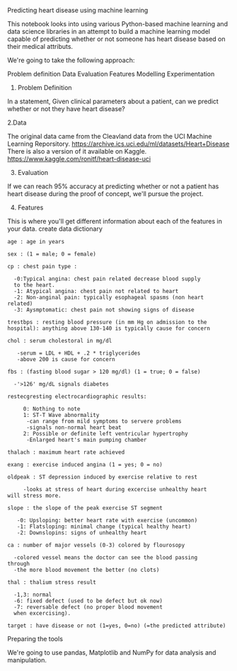 

Predicting heart disease using machine learning

This notebook looks into using various Python-based machine learning and data science libraries in an attempt to build a machine learning model capable of predicting whether or not someone has heart disease based on their medical attributs.

We're going to take the following approach:

Problem definition
Data
Evaluation
Features
Modelling
Experimentation

1. Problem Definition

In a statement, Given clinical parameters about a patient, can we predict whether or not they have heart disease?

2.Data

The original data came from the Cleavland data from the UCI Machine Learning Reporsitory. https://archive.ics.uci.edu/ml/datasets/Heart+Disease There is also a version of it available on Kaggle. https://www.kaggle.com/ronitf/heart-disease-uci

3. Evaluation

If we can reach 95% accuracy at predicting whether or not a patient has heart disease during the proof of concept, we'll pursue the project.

4. Features

This is where you'll get different information about each of the features in your data. create data dictionary

    age : age in years

    sex : (1 = male; 0 = female)

    cp : chest pain type :

      -0:Typical angina: chest pain related decrease blood supply 
      to the heart.
      -1: Atypical angina: chest pain not related to heart
      -2: Non-anginal pain: typically esophageal spasms (non heart               related)
      -3: Aysmptomatic: chest pain not showing signs of disease

    trestbps : resting blood pressure (in mm Hg on admission to the hospital): anything above 130-140 is typically cause for concern

    chol : serum cholestoral in mg/dl

       -serum = LDL + HDL + .2 * triglycerides
       -above 200 is cause for concern

    fbs : (fasting blood sugar > 120 mg/dl) (1 = true; 0 = false)

      -'>126' mg/dL signals diabetes

    restecgresting electrocardiographic results:

         0: Nothing to note
         1: ST-T Wave abnormality
          -can range from mild symptoms to servere problems
          -signals non-normal heart beat
         2: Possible or definite left ventricular hypertrophy
          -Enlarged heart's main pumping chamber

    thalach : maximum heart rate achieved

    exang : exercise induced angina (1 = yes; 0 = no)

    oldpeak : ST depression induced by exercise relative to rest

         -looks at stress of heart during excercise unhealthy heart                will stress more.

    slope : the slope of the peak exercise ST segment

       -0: Upsloping: better heart rate with exercise (uncommon)
       -1: Flatsloping: minimal change (typical healthy heart)
       -2: Downslopins: signs of unhealthy heart

    ca : number of major vessels (0-3) colored by flourosopy

      -colored vessel means the doctor can see the blood passing                through
      -the more blood movement the better (no clots)

    thal : thalium stress result

      -1,3: normal
      -6: fixed defect (used to be defect but ok now)
      -7: reversable defect (no proper blood movement 
      when excercising).

    target : have disease or not (1=yes, 0=no) (=the predicted attribute)

Preparing the tools

We're going to use pandas, Matplotlib and NumPy for data analysis and manipulation.
